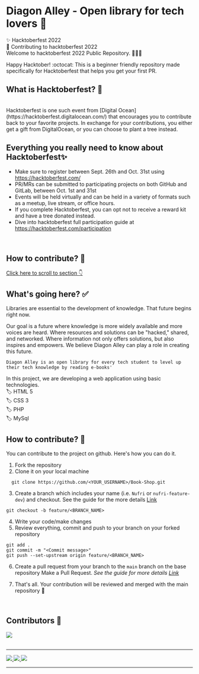 # Diagon Alley - Open library for tech lovers 🏫

✨ Hacktoberfest 2022 <br>
🌱 Contributing to hacktoberfest 2022 <br>
Welcome to hacktoberfest 2022 Public Repository. 👨🏻‍💻 <br>

Happy Hacktober! :octocat: This is a beginner friendly repository made specifically for Hacktoberfest that helps you get your first PR.
 </br>

## What is Hacktoberfest? 🔖
</br>
Hacktoberfest is one such event from [Digital Ocean](https://hacktoberfest.digitalocean.com/) that encourages you to contribute back to your favorite projects. In exchange for your contributions, you either get a gift from DigitalOcean, or you can choose to plant a tree instead.
</br> 

## Everything you really need to know about Hacktoberfest✨

  - Make sure to register between Sept. 26th and Oct. 31st using https://hacktoberfest.com/
  - PR/MRs can be submitted to participating projects on both GitHub and GitLab, between Oct. 1st and 31st
  - Events will be held virtually and can be held in a variety of formats such as a meetup, live stream, or office hours.
  - If you complete Hacktoberfest, you can opt not to receive a reward kit and have a tree donated instead.
  - Dive into hacktoberfest full participation guide at https://hacktoberfest.com/participation 
  </br>

  ## How to contribute? 🌱
[Click here to scroll to section 👇](#how-to-contribute-)

## What's going here? ✅

Libraries are essential to the development of knowledge.
That future begins right now.


Our goal is a future where knowledge is more widely available and more voices are heard.
Where resources and solutions can be "hacked," shared, and networked.
Where information not only offers solutions, but also inspires and empowers.
We believe Diagon Alley can play a role in creating this future. 
</br>

`Diagon Alley is an open library for every tech student to level up their tech knowledge by reading e-books'`
</br>


In this project, we are developing a web application using basic technologies.</br>
  🏷️ HTML 5   
  🏷️ CSS 3  
  🏷️ PHP   
  🏷️ MySql
## How to contribute? 🤝

You can contribute to the project on github. Here's how you can do it.

1. Fork the repository
2. Clone it on your local machine
  ```
    git clone https://github.com/<YOUR_USERNAME>/Book-Shop.git 
  ```
3. Create a branch which includes your name (i.e. `Nufri` or `nufri-feature-dev`) and checkout. See the guide for the more details [Link](https://www.atlassian.com/git/tutorials/comparing-workflows/feature-branch-workflow)
  ```
  git checkout -b feature/<BRANCH_NAME>
  ```
4. Write your code/make changes
5. Review everything, commit and push to your branch on your forked repository
  ```
  git add .
  git commit -m "<Commit message>"
  git push --set-upstream origin feature/<BRANCH_NAME>

```
6. Create a pull request from your branch to the `main` branch on the base repository 
  Make a Pull Request.
   _See the guide for more
   details [Link](https://docs.github.com/en/free-pro-team@latest/github/collaborating-with-issues-and-pull-requests/creating-a-pull-request)_
   
7. That's all. Your contribution will be reviewed and merged with the main repository 🙌
</br>

## Contributors 🌱</br>

<a href="https://github.com/MadhushaPrasad/Book-Shop/graphs/contributors">
  <img src="https://contrib.rocks/image?repo=MadhushaPrasad/Book-Shop" />
</a>
</br></br>
 <hr>

<a href="https://www.w3.org/html/" target="_blank"> <img src="https://img.icons8.com/color/48/000000/html-5.png"/> </a> <a href="https://www.w3schools.com/css/" target="_blank"> <img src="https://img.icons8.com/color/48/000000/css3.png"/> </a><a href="https://www.php.net/" target="_blank"> <img src="https://img.icons8.com/dusk/64/000000/php-logo.png"/>

 <hr>

